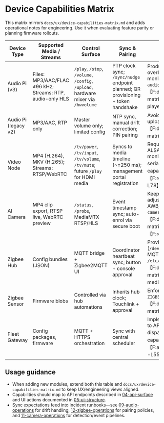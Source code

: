 # Device Capabilities Matrix

This matrix mirrors `docs/ux/device-capabilities-matrix.md` and adds operational notes for engineering. Use it when evaluating feature parity or planning firmware rollouts.

| Device Type          | Supported Media / Streams                                 | Control Surface                                                                   | Sync & Pairing                                                                    | Operational Notes                                                                                                                                                                                                        |
| -------------------- | --------------------------------------------------------- | --------------------------------------------------------------------------------- | --------------------------------------------------------------------------------- | ------------------------------------------------------------------------------------------------------------------------------------------------------------------------------------------------------------------------ |
| Audio Pi (v3)        | Files: MP3/AAC/FLAC ≤96 kHz; Streams: RTP, audio-only HLS | `/play`, `/stop`, `/volume`, `/config`, `/upload`, hardware mixer via `/hwvolume` | PTP clock sync; `/sync/nudge` endpoint planned; QR provisioning + token handshake | Production default. Ensure HiFiBerry overlay enabled and Prometheus monitors `audio_stream_up`, `audio_fallback_active`.【F:docs/ux/device-capabilities-matrix.md†L5-L16】【F:roles/audio-player/README.md†L1-L40】      |
| Audio Pi (legacy v2) | MP3/AAC, RTP only                                         | Master volume only; limited config                                                | NTP sync, manual drift correction; PIN pairing                                    | Avoid for new installs—no fallback upload loop and limited sync accuracy.【F:docs/ux/device-capabilities-matrix.md†L5-L16】                                                                                              |
| Video Node           | MP4 (H.264), MKV (H.265); Streams: RTSP/WebRTC            | `/tv/power`, `/tv/input`, `/tv/volume`, `/tv/mute`; future `/play` for HDMI media | Syncs to media timeline (~±250 ms); management portal registration                | Requires HDMI-CEC device index + ALSA path. Zigbee stack co-resides—monitor MQTT credentials and ConBee serial path.【F:docs/ux/device-capabilities-matrix.md†L9-L17】【F:roles/hdmi-media/README.md†L1-L78】            |
| AI Camera            | MP4 clip export, RTSP live, WebRTC preview                | `/status`, `/probe`, MediaMTX RTSP/HLS                                            | Event timestamp sync; auto-enrol via secure boot                                  | Keep `/dev/video0` + `/dev/vchiq` exposed; adjust `CAMERA_*` env values for bitrate, AWB, exposure. Monitor `camera_stream_online`.【F:docs/ux/device-capabilities-matrix.md†L9-L18】【F:roles/camera/README.md†L1-L40】 |
| Zigbee Hub           | Config bundles (JSON)                                     | MQTT bridge + Zigbee2MQTT UI                                                      | Coordinator heartbeat sync; button + console approval                             | Provide stable serial path (`/dev/serial/by-id/...`) and rotate MQTT credentials via `/etc/fleet/agent.env`.【F:docs/ux/device-capabilities-matrix.md†L12-L18】【F:roles/hdmi-media/README.md†L43-L108】                 |
| Zigbee Sensor        | Firmware blobs                                            | Controlled via hub automations                                                    | Inherits hub clock; Touchlink + approval                                          | Enforce battery >40% for updates; keep `ZIGBEE_PERMIT_JOIN` time-boxed.【F:docs/ux/device-capabilities-matrix.md†L12-L18】                                                                                               |
| Fleet Gateway        | Config packages, firmware                                 | MQTT + HTTPS orchestration                                                        | Sync with central scheduler                                                       | Implemented on VPS control plane; refer to API worker jobs for command dispatch semantics.【F:docs/ux/device-capabilities-matrix.md†L13-L18】【F:apps/api/src/workers/executor.ts†L1-L55】                               |

## Usage guidance

- When adding new modules, extend both this table and `docs/ux/device-capabilities-matrix.md` to keep UX/engineering views aligned.
- Capabilities should map to API endpoints described in [04-api-surface](./04-api-surface.md) and UI actions documented in [05-ui-structure](./05-ui-structure.md).
- Sync expectations feed into incident runbooks—see [09-audio-operations](./09-audio-operations.md) for drift handling, [12-zigbee-operations](./12-zigbee-operations.md) for pairing policies, and [11-camera-operations](./11-camera-operations.md) for detection/event pipelines.
